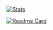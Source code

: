 [![Stats](https://github-readme-stats.vercel.app/api?username=sevelantis&hide=stars,prs,issues&count_private=true&show_icons=true&theme=outrun&include_all_commits=true&line_height=30)](https://github.com/anuraghazra/github-readme-stats)

[![Readme Card](https://github-readme-stats.vercel.app/api/pin/?username=anuraghazra&repo=github-readme-stats)](https://github.com/anuraghazra/github-readme-stats)
